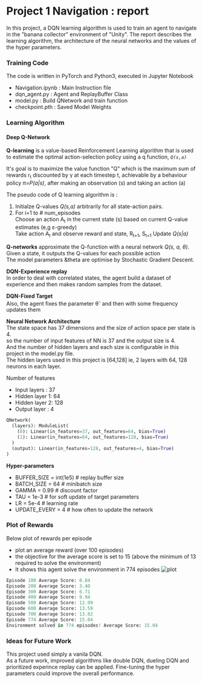 # Project 1 Navigation : report

In this project, a DQN learning algorithm is used to train an agent to navigate in the "banana collector" environment of "Unity".
The report describes the learning algorithm, the architecture of the neural networks and the values of the hyper parameters.

### Training Code
The code is written in PyTorch and Python3, executed in Jupyter Notebook
- Navigation.ipynb	: Main Instruction file
- dqn_agent.py	: Agent and ReplayBuffer Class
- model.py	: Build QNetwork and train function
- checkpoint.pth : Saved Model Weights


### Learning Algorithm
#### Deep Q-Network

**Q-learning** is a value-based Reinforcement Learning algorithm that is used to estimate the optimal action-selection policy using a q function, *`Q(s,a)`*

It's goal is to maximize the value function "Q" which is the maximum sum of rewards r<sub>t</sub> discounted by &gamma; at each timestep t, achievable by a behaviour policy *&pi;=P(a|s)*, after making an
observation (s) and taking an action (a)

The pseudo code of Q learning algorithm is :
1. Initialze Q-values *Q(s,a)* arbitrarily for all state-action pairs.
2. For i=1 to # num_episodes <br/>
  Choose an action A<sub>t</sub> in the current state (s) based on current Q-value estimates (e,g &epsilon;-greedy) </br>
  Take action A<sub>t</sub> and observe reward and state, R<sub>t+1</sub>, S<sub>t+1</sub>
  Update *Q(s|a)* <br/>
  
**Q-networks** approximate the Q-function with a neural network *Q(s, a, θ)*. 
Given a state, it outputs the Q-values for each possible action <br/>
The model parameters &theta are optimise by Stochastic Gradient Descent.

**DQN-Experience replay**<br/>
In order to deal with correlated states, the agent build a dataset of experience and then makes random samples from
the dataset.<br/>

**DQN-Fixed Target** <br/>
Also, the agent fixes the parameter &theta;<sup>-</sup> and then with some frequency updates them<br/>

**Neural Network Architecture**<br/>
The state space has 37 dimensions and the size of action space per state is 4.<br/>
so the number of input features of NN is 37 and the output size is 4.<br/>
And the number of hidden layers and each size is configurable in this project in the model.py file.<br/>
The hidden layers used in this project is [64,128] ie, 2 layers with 64, 128 neurons in each layer. <br/>

Number of features
* Input layers : 37
* Hidden layer 1: 64
* Hidden layer 2: 128
* Output layer : 4

~~~python
QNetwork(
  (layers): ModuleList(
    (0): Linear(in_features=37, out_features=64, bias=True)
    (1): Linear(in_features=64, out_features=128, bias=True)
  )
  (output): Linear(in_features=128, out_features=4, bias=True)
)
~~~

**Hyper-parameters**<br/>

- BUFFER_SIZE = int(1e5)  # replay buffer size
- BATCH_SIZE = 64         # minibatch size
- GAMMA = 0.99            # discount factor
- TAU = 1e-3              # for soft update of target parameters
- LR = 5e-4               # learning rate 
- UPDATE_EVERY = 4        # how often to update the network

### Plot of Rewards

Below plot of rewards per episode
- plot an average reward (over 100 episodes)
- the objective for the average score is set to 15 (above the minimum of 13 required to solve the environment)
- It shows this agent solve the environment in 774 episodes
![plot](https://github.com/ealbenque/demo-repo/assets/137990986/fe7ed600-4a37-4d68-bfbd-0b415588ac9b)

~~~python
Episode 100	Average Score: 0.84
Episode 200	Average Score: 3.40
Episode 300	Average Score: 6.71
Episode 400	Average Score: 9.94
Episode 500	Average Score: 12.99
Episode 600	Average Score: 13.59
Episode 700	Average Score: 13.82
Episode 774	Average Score: 15.04
Environment solved in 774 episodes!	Average Score: 15.04
~~~

### Ideas for Future Work
This project used simply a vanila DQN.<br/>
As a future work, improved algorithms like double DQN, dueling DQN and prioritized experince replay can be applied.
Fine-tuning the hyper parameters could improve the overall performance.
